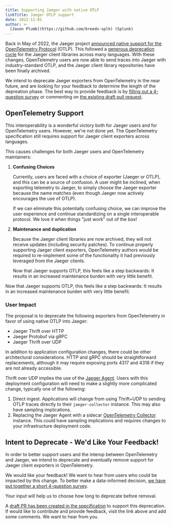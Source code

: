 ```yaml
---
title: Supporting Jaeger with native OTLP
linkTitle: Jaeger OTLP support
date: 2022-11-01
author: >-
  [Jason Plumb](https://github.com/breedx-splk) (Splunk)
---
```


Back in May of 2022, the Jaeger project
[announced native support for the OpenTelemetry Protocol](https://medium.com/jaegertracing/introducing-native-support-for-opentelemetry-in-jaeger-eb661be8183c)
(OTLP). This followed a
[generous deprecation cycle](https://twitter.com/YuriShkuro/status/1455170693197402119)
for the Jaeger client libraries across many languages. With these changes,
OpenTelemetry users are now able to send traces into Jaeger with
industry-standard OTLP, and the Jaeger client library repositories have been
finally archived.

We intend to deprecate Jaeger exporters from OpenTelemetry in the near future,
and are looking for your feedback to determine the length of the depreation
phase. The best way to provide feedback is by
[filling out a 4-question survey](https://forms.gle/aUuJg5DQwNzncJ4s8) or
commenting on
[the existing draft pull request](https://github.com/open-telemetry/opentelemetry-specification/pull/2858).

## OpenTelemetry Support

This interoperability is a wonderful victory both for Jaeger users and for
OpenTelemetry users. However, we're not done yet. The OpenTelemetry
specification still requires support for Jaeger client exporters across
languages.

This causes challenges for both Jaeger users and OpenTelemetry maintainers:

1.  **Confusing Choices**

    Currently, users are faced with a choice of exporter (Jaeger or OTLP), and
    this can be a source of confusion. A user might be inclined, when exporting
    telemetry to Jaeger, to simply choose the Jaeger exporter because the name
    matches (even though Jaeger now actively encourages the use of OTLP).

    If we can eliminate this potentially confusing choice, we can improve the
    user experience and continue standardizing on a single interoperable
    protocol. We love it when things "just work" out of the box!

2.  **Maintenance and duplication**

    Because the Jaeger client libraries are now archived, they will not receive
    updates (including security patches). To continue properly supporting Jaeger
    client exporters, OpenTelemetry authors would be required to re-implement
    some of the functionality it had previously leveraged from the Jaeger
    clients.

    Now that Jaeger supports OTLP, this feels like a step backwards: It results
    in an increased maintenance burden with very little benefit.

Now that Jaeger supports OTLP, this feels like a step backwards: It results in
an increased maintenance burden with very little benefit.

### User Impact

The proposal is to deprecate the following exporters from OpenTelemetry in favor
of using native OTLP into Jaeger:

- Jaeger Thrift over HTTP
- Jaeger Protobuf via gRPC
- Jaeger Thrift over UDP

In addition to application configuration changes, there could be other
architectural considerations. HTTP and gRPC should be straightforward
replacements, although it may require exposing ports 4317 and 4318 if they are
not already accessible.

Thrift over UDP implies the use of the
[Jaeger Agent](https://www.jaegertracing.io/docs/1.24/architecture/#agent).
Users with this deployment configuration will need to make a slightly more
complicated change, typically one of the following:

1. Direct ingest. Applications will change from using Thrift+UDP to sending OTLP
   traces directly to their `jaeger-collector` instance. This may also have
   sampling implications.
2. Replacing the Jaeger Agent with a sidecar
   [OpenTelemetry Collector](https://github.com/open-telemetry/opentelemetry-collector)
   instance. This could have sampling implications and requires changes to your
   infrastructure deployment code.

## Intent to Deprecate - We'd Like Your Feedback!

In order to better support users and the interop between OpenTelemetry and
Jaeger, we intend to deprecate and eventually remove support for Jaeger client
exporters in OpenTelemetry.

We would like your feedback! We want to hear from users who could be impacted by
this change. To better make a data-informed decision,
[we have put together a short 4-question survey](https://forms.gle/aUuJg5DQwNzncJ4s8).

Your input will help us to choose how long to deprecate before removal.

A
[draft PR has been created in the specification](https://github.com/open-telemetry/opentelemetry-specification/pull/2858)
to support this deprecation. If would like to contribute and provide feedback,
visit the link above and add some comments. We want to hear from you.
